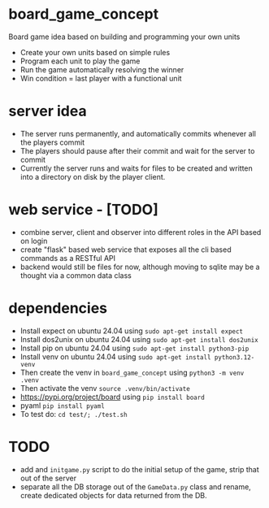 # board_game_concept
Board game idea based on building and programming your own units

 * Create your own units based on simple rules
 * Program each unit to play the game
 * Run the game automatically resolving the winner
 * Win condition = last player with a functional unit
 
# server idea

 * The server runs permanently, and automatically commits whenever all the players commit
 * The players should pause after their commit and wait for the server to commit
 * Currently the server runs and waits for files to be created and written into a directory on disk by the
player client.

# web service - [TODO]
 * combine server, client and observer into different roles in the API based on login
 * create "flask" based web service that exposes all the cli based commands as a RESTful API
 * backend would still be files for now, although moving to sqlite may be a thought via a common data class

# dependencies

  * Install expect on ubuntu 24.04 using `sudo apt-get install expect`
  * Install dos2unix on ubuntu 24.04 using `sudo apt-get install dos2unix`
  * Install pip on ubuntu 24.04 using `sudo apt-get install python3-pip`
  * Install venv on ubuntu 24.04 using `sudo apt-get install python3.12-venv`
  * Then create the venv in `board_game_concept` using `python3 -m venv .venv`
  * Then activate the venv `source .venv/bin/activate`
  * https://pypi.org/project/board using `pip install board`
  * pyaml `pip install pyaml`
  * To test do: `cd test/; ./test.sh`

# TODO

  * add and `initgame.py` script to do the initial setup of the game, strip that    out of the server
  * separate all the DB storage out of the `GameData.py` class and rename,
    create dedicated objects for data returned from the DB.

